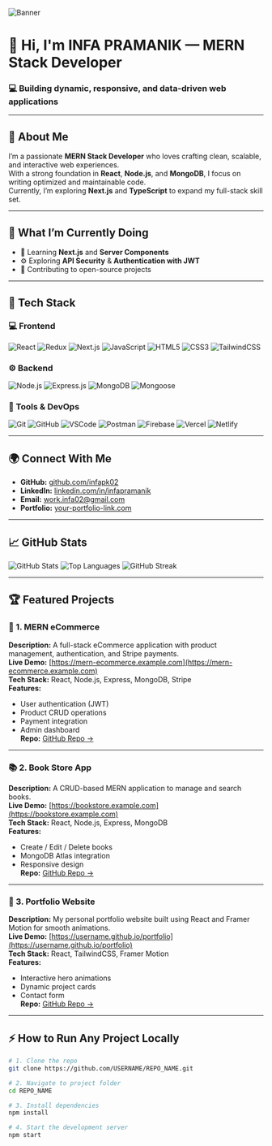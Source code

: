 <!-- Banner -->
![Banner](https://raw.githubusercontent.com/USERNAME/USERNAME/main/assets/banner.png)

# 👋 Hi, I'm INFA PRAMANIK — MERN Stack Developer
### 💻 Building dynamic, responsive, and data-driven web applications

---

## 🧠 About Me
I’m a passionate **MERN Stack Developer** who loves crafting clean, scalable, and interactive web experiences.  
With a strong foundation in **React**, **Node.js**, and **MongoDB**, I focus on writing optimized and maintainable code.  
Currently, I’m exploring **Next.js** and **TypeScript** to expand my full-stack skill set.

---

## 🚀 What I’m Currently Doing
- 🌱 Learning **Next.js** and **Server Components**
- ⚙️ Exploring **API Security** & **Authentication with JWT**
- 🧩 Contributing to open-source projects

---

## 🧰 Tech Stack

### 💻 Frontend
![React](https://img.shields.io/badge/React-20232A?style=for-the-badge&logo=react)
![Redux](https://img.shields.io/badge/Redux-593D88?style=for-the-badge&logo=redux)
![Next.js](https://img.shields.io/badge/Next.js-000000?style=for-the-badge&logo=nextdotjs)
![JavaScript](https://img.shields.io/badge/JavaScript-F7DF1E?style=for-the-badge&logo=javascript)
![HTML5](https://img.shields.io/badge/HTML5-E34F26?style=for-the-badge&logo=html5)
![CSS3](https://img.shields.io/badge/CSS3-1572B6?style=for-the-badge&logo=css3)
![TailwindCSS](https://img.shields.io/badge/Tailwind_CSS-38B2AC?style=for-the-badge&logo=tailwind-css)

### ⚙️ Backend
![Node.js](https://img.shields.io/badge/Node.js-339933?style=for-the-badge&logo=nodedotjs)
![Express.js](https://img.shields.io/badge/Express.js-000000?style=for-the-badge&logo=express)
![MongoDB](https://img.shields.io/badge/MongoDB-4EA94B?style=for-the-badge&logo=mongodb)
![Mongoose](https://img.shields.io/badge/Mongoose-880000?style=for-the-badge&logo=mongoose)

### 🧩 Tools & DevOps
![Git](https://img.shields.io/badge/Git-F05032?style=for-the-badge&logo=git)
![GitHub](https://img.shields.io/badge/GitHub-181717?style=for-the-badge&logo=github)
![VSCode](https://img.shields.io/badge/VSCode-0078D4?style=for-the-badge&logo=visualstudiocode)
![Postman](https://img.shields.io/badge/Postman-FF6C37?style=for-the-badge&logo=postman)
![Firebase](https://img.shields.io/badge/Firebase-039BE5?style=for-the-badge&logo=firebase)
![Vercel](https://img.shields.io/badge/Vercel-000000?style=for-the-badge&logo=vercel)
![Netlify](https://img.shields.io/badge/Netlify-00C7B7?style=for-the-badge&logo=netlify)

---

## 🌍 Connect With Me
- **GitHub:** [github.com/infapk02](https://github.com/infapk02)
- **LinkedIn:** [linkedin.com/in/infapramanik](https://www.linkedin.com/in/infapramanik/)
- **Email:** work.infa02@gmail.com
- **Portfolio:** [your-portfolio-link.com](https://your-portfolio-link.com)

---

## 📈 GitHub Stats
![GitHub Stats](https://github-readme-stats.vercel.app/api?username=USERNAME&show_icons=true&theme=radical)
![Top Languages](https://github-readme-stats.vercel.app/api/top-langs/?username=USERNAME&layout=compact&theme=radical)
![GitHub Streak](https://github-readme-streak-stats.herokuapp.com/?user=USERNAME&theme=radical)

---

## 🏆 Featured Projects

### 🛒 1. MERN eCommerce
**Description:** A full-stack eCommerce application with product management, authentication, and Stripe payments.  
**Live Demo:** [https://mern-ecommerce.example.com](https://mern-ecommerce.example.com)  
**Tech Stack:** React, Node.js, Express, MongoDB, Stripe  
**Features:**
- User authentication (JWT)
- Product CRUD operations
- Payment integration
- Admin dashboard  
**Repo:** [GitHub Repo →](https://github.com/USERNAME/mern-ecommerce)

---

### 📚 2. Book Store App
**Description:** A CRUD-based MERN application to manage and search books.  
**Live Demo:** [https://bookstore.example.com](https://bookstore.example.com)  
**Tech Stack:** React, Node.js, Express, MongoDB  
**Features:**
- Create / Edit / Delete books  
- MongoDB Atlas integration  
- Responsive design  
**Repo:** [GitHub Repo →](https://github.com/USERNAME/bookstore)

---

### 💼 3. Portfolio Website
**Description:** My personal portfolio website built using React and Framer Motion for smooth animations.  
**Live Demo:** [https://username.github.io/portfolio](https://username.github.io/portfolio)  
**Tech Stack:** React, TailwindCSS, Framer Motion  
**Features:**
- Interactive hero animations  
- Dynamic project cards  
- Contact form  
**Repo:** [GitHub Repo →](https://github.com/USERNAME/portfolio)

---

## ⚡ How to Run Any Project Locally

```bash
# 1. Clone the repo
git clone https://github.com/USERNAME/REPO_NAME.git

# 2. Navigate to project folder
cd REPO_NAME

# 3. Install dependencies
npm install

# 4. Start the development server
npm start
